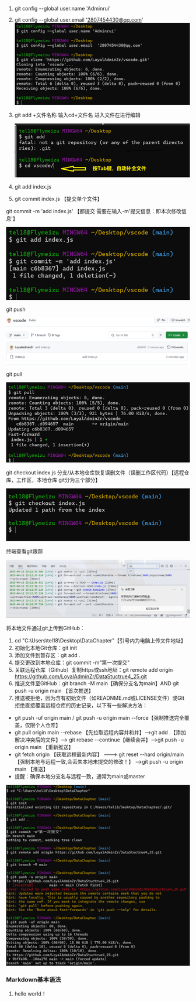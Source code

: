 1. git config --global user.name 'Adminrui'
2. git config --global user.email  '2807454430@qq.com'![1744727456190](images/Data_java/1744727456190.png)
3. git add +文件名称
   输入cd+文件名 进入文件在进行编辑

   ![1744727825203](images/Data_java/1744727825203.png)
4. git add index.js
5. git commit index.js 【提交单个文件】

git commit -m 'add index.js'   【都提交 需要在输入-m'提交信息：即本次修改信息'】

![1744728480284](images/Data_java/1744728480284.png)

git push

![1744728676323](images/Data_java/1744728676323.png)

git pull

![1744728903011](images/Data_java/1744728903011.png)

git checkout index.js  分支/从本地仓库恢复误删文件（误删工作区代码）【远程仓库，工作区，本地仓库 git分为三个部分】

![1744729165156](images/Data_java/1744729165156.png)

终端查看git跟踪

![1744730110917](images/Data_java/1744730110917.png)

将本地文件通过git上传到GitHub：

1. cd "C:\Users\tel18\Desktop\DataChapter"【引号内为电脑上传文件地址】
2. 初始化本地Git仓库：git init
3. 添加文件到暂存区：git add .
4. 提交更改到本地仓库：git commit -m"第一次提交"
5. 关联远程仓库（Github）复制https或ssh地址：git remote add origin https://github.com/LoyalAdminZr/DataStuctrue4_25.git
6. 推送文件至GitHub：git branch -M main【确保分支名为main】AND  git push -u origin main 【首次推送】
7. 推送被拒绝，因为含有初始文件（如READNME.md或LICENSE文件）或GIt 拒绝直接覆盖远程仓库的历史记录，以下有一些解决方法：

* git push -uf origin main / git push -u origin main --force【强制推送完全覆盖，仅限个人仓库】
* git pull origin main --rebase 【先拉取远程内容并和并】-->git add .【添加解决冲突后的文件】--> git rebase --continue【继续合并】-->git push -u origin main 【重新推送】
* git fetch origin 【获取远程最新内容】 ---> git reset --hard origin/main 【强制本地与远程一致,会丢失本地未提交的修改！】 -->git push -u origin main 【推送】
* 提醒：确保本地分支名与远程一致，通常为main或master

![1745590591652](images/Data_java/1745590591652.png)

### Markdown基本语法

1. hello world！
